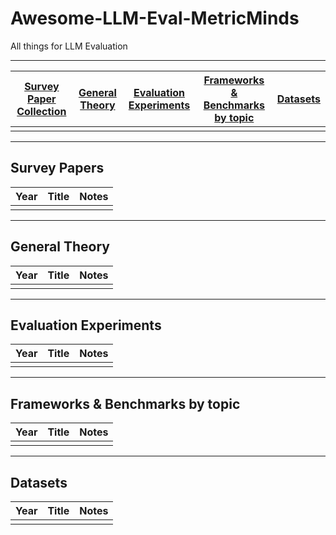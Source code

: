 # Awesome-LLM-Eval-MetricMinds
All things for LLM Evaluation
***
| [Survey Paper Collection](#survey-papers) | [General Theory](#general-theory) | [Evaluation Experiments](#evaluation) | [Frameworks & Benchmarks by topic](#frameworks-&-benchmarks-by-topic) | [Datasets](#datasets) |
| :-: | :-: | :-: | :-: |:-: |
|  |  |  |  |  
***
## Survey Papers
| Year | Title | Notes | 
| :-: | :-: | :-: |
|  |  | 
***
## General Theory
| Year | Title | Notes | 
| :-: | :-: | :-: |
|  |  | 
***
## Evaluation Experiments
| Year | Title | Notes | 
| :-: | :-: | :-: |
|  |  | 
***
## Frameworks & Benchmarks by topic
| Year | Title | Notes | 
| :-: | :-: | :-: |
|  |  | 
***
## Datasets
| Year | Title | Notes | 
| :-: | :-: | :-: |
|  |  | 
